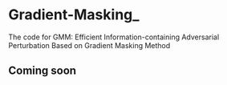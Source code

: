 # Gradient-Masking_
The code for GMM: Efficient Information-containing Adversarial Perturbation Based on Gradient Masking Method
## Coming soon
